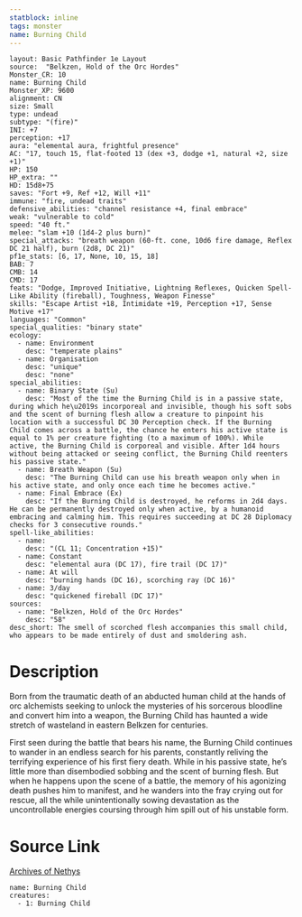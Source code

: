 ```yaml
---
statblock: inline
tags: monster
name: Burning Child
---
```

```statblock
layout: Basic Pathfinder 1e Layout
source:  "Belkzen, Hold of the Orc Hordes"
Monster_CR: 10
name: Burning Child
Monster_XP: 9600
alignment: CN
size: Small
type: undead
subtype: "(fire)"
INI: +7
perception: +17
aura: "elemental aura, frightful presence"
AC: "17, touch 15, flat-footed 13 (dex +3, dodge +1, natural +2, size +1)"
HP: 150
HP_extra: ""
HD: 15d8+75
saves: "Fort +9, Ref +12, Will +11"
immune: "fire, undead traits"
defensive_abilities: "channel resistance +4, final embrace"
weak: "vulnerable to cold"
speed: "40 ft."
melee: "slam +10 (1d4-2 plus burn)"
special_attacks: "breath weapon (60-ft. cone, 10d6 fire damage, Reflex DC 21 half), burn (2d8, DC 21)"
pf1e_stats: [6, 17, None, 10, 15, 18]
BAB: 7
CMB: 14
CMD: 17
feats: "Dodge, Improved Initiative, Lightning Reflexes, Quicken Spell-Like Ability (fireball), Toughness, Weapon Finesse"
skills: "Escape Artist +18, Intimidate +19, Perception +17, Sense Motive +17"
languages: "Common"
special_qualities: "binary state"
ecology:
  - name: Environment
    desc: "temperate plains"
  - name: Organisation
    desc: "unique"
    desc: "none"
special_abilities:
  - name: Binary State (Su)
    desc: "Most of the time the Burning Child is in a passive state, during which he\u2019s incorporeal and invisible, though his soft sobs and the scent of burning flesh allow a creature to pinpoint his location with a successful DC 30 Perception check. If the Burning Child comes across a battle, the chance he enters his active state is equal to 1% per creature fighting (to a maximum of 100%). While active, the Burning Child is corporeal and visible. After 1d4 hours without being attacked or seeing conflict, the Burning Child reenters his passive state."
  - name: Breath Weapon (Su)
    desc: "The Burning Child can use his breath weapon only when in his active state, and only once each time he becomes active."
  - name: Final Embrace (Ex)
    desc: "If the Burning Child is destroyed, he reforms in 2d4 days. He can be permanently destroyed only when active, by a humanoid embracing and calming him. This requires succeeding at DC 28 Diplomacy checks for 3 consecutive rounds."
spell-like_abilities:
  - name:
    desc: "(CL 11; Concentration +15)"
  - name: Constant
    desc: "elemental aura (DC 17), fire trail (DC 17)"
  - name: At will
    desc: "burning hands (DC 16), scorching ray (DC 16)"
  - name: 3/day
    desc: "quickened fireball (DC 17)"
sources:
  - name: "Belkzen, Hold of the Orc Hordes"
    desc: "58"
desc_short: The smell of scorched flesh accompanies this small child, who appears to be made entirely of dust and smoldering ash.
```
# Description
Born from the traumatic death of an abducted human child at the hands of orc alchemists seeking to unlock the mysteries of his sorcerous bloodline and convert him into a weapon, the Burning Child has haunted a wide stretch of wasteland in eastern Belkzen for centuries.

First seen during the battle that bears his name, the Burning Child continues to wander in an endless search for his parents, constantly reliving the terrifying experience of his first fiery death. While in his passive state, he’s little more than disembodied sobbing and the scent of burning flesh. But when he happens upon the scene of a battle, the memory of his agonizing death pushes him to manifest, and he wanders into the fray crying out for rescue, all the while unintentionally sowing devastation as the uncontrollable energies coursing through him spill out of his unstable form.
# Source Link
[Archives of Nethys](https://aonprd.com/MonsterDisplay.aspx?ItemName=Burning%20Child)
```encounter-table
name: Burning Child
creatures:
  - 1: Burning Child
```
